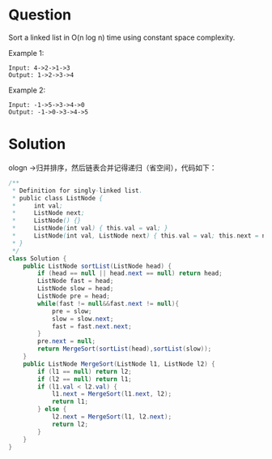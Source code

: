 # Question
Sort a linked list in O(n log n) time using constant space complexity.

Example 1:

    Input: 4->2->1->3
    Output: 1->2->3->4
Example 2:
    
    Input: -1->5->3->4->0
    Output: -1->0->3->4->5

# Solution
ologn ->归并排序，然后链表合并记得递归（省空间），代码如下：
```java
/**
 * Definition for singly-linked list.
 * public class ListNode {
 *     int val;
 *     ListNode next;
 *     ListNode() {}
 *     ListNode(int val) { this.val = val; }
 *     ListNode(int val, ListNode next) { this.val = val; this.next = next; }
 * }
 */
class Solution {
    public ListNode sortList(ListNode head) {
        if (head == null || head.next == null) return head;
        ListNode fast = head;
        ListNode slow = head;
        ListNode pre = head;
        while(fast != null&&fast.next != null){
            pre = slow;
            slow = slow.next;
            fast = fast.next.next;
        }
        pre.next = null;
        return MergeSort(sortList(head),sortList(slow));
    }
    public ListNode MergeSort(ListNode l1, ListNode l2) {
        if (l1 == null) return l2;
        if (l2 == null) return l1;
        if (l1.val < l2.val) {
            l1.next = MergeSort(l1.next, l2);
            return l1;
        } else {
            l2.next = MergeSort(l1, l2.next);
            return l2;
        }
    }
}
```